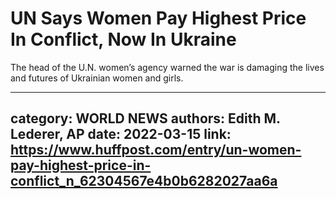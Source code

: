 # UN Says Women Pay Highest Price In Conflict, Now In Ukraine

The head of the U.N. women’s agency warned the war is damaging the lives and futures of Ukrainian women and girls.

---
category: WORLD NEWS
authors: Edith M. Lederer, AP
date: 2022-03-15
link: https://www.huffpost.com/entry/un-women-pay-highest-price-in-conflict_n_62304567e4b0b6282027aa6a
---
